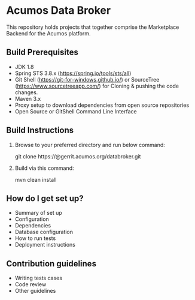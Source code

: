 # Acumos Data Broker

This repository holds projects that together comprise the Marketplace Backend for the Acumos platform.

## Build Prerequisites

* JDK 1.8
* Spring STS 3.8.x (https://spring.io/tools/sts/all) 
* Git Shell (https://git-for-windows.github.io/) or SourceTree (https://www.sourcetreeapp.com/) for Cloning & pushing the code changes. 
* Maven 3.x
* Proxy setup to download dependencies from open source repositories
* Open Source or GitShell Command Line Interface

## Build Instructions

1. Browse to your preferred directory and run below command:

    git clone https://<userId>@gerrit.acumos.org/databroker.git

2. Build via this command:
   
    mvn clean install

## How do I get set up?

* Summary of set up
* Configuration
* Dependencies
* Database configuration
* How to run tests
* Deployment instructions

## Contribution guidelines

* Writing tests cases
* Code review
* Other guidelines
